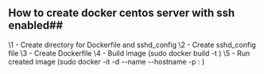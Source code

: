 ## How to create docker centos server with ssh enabled##
\1 - Create directory for Dockerfile and sshd_config
\2 - Create sshd_config file
\3 - Create Dockerfile
\4 - Build image (sudo docker build -t <image name>) 
\5 - Run created image (sudo docker -it -d --name <container name> --hostname <hostname> -p <exposed port>:<port> <image name>)
